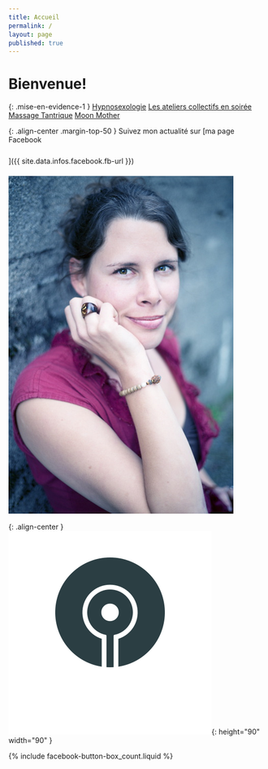 ```yaml
---
title: Accueil
permalink: /
layout: page
published: true
---
```

# Bienvenue!

{: .mise-en-evidence-1 }
[Hypnosexologie](http://sacree-sexualite.org/hypnosexologie/) 
<i class="fa fa-envira" aria-hidden="true"></i> 
[Les ateliers collectifs en soirée](http://sacree-sexualite.org/les-ateliers-collectifs/) 
<i class="fa fa-envira" aria-hidden="true"></i> 
[Massage Tantrique](http://sacree-sexualite.org/massage-tantrique/)
<i class="fa fa-envira" aria-hidden="true"></i> 
[Moon Mother](http://sacree-sexualite.org/moon-mother/)


<!--
## Inscriptions et tarifs

{: .text-center }
<mailto:laetitia.stucki@gmail.com>
<i class="fa fa-mobile"></i> +41 79 326 30 64
[Tarifs](http://sacree-sexualite.org/tarifs/)
-->

{: .align-center .margin-top-50 }
Suivez mon actualité sur
[ma page Facebook<br/><i style="font-size:30pt;" class="fa fa-facebook-official"></i>]({{ site.data.infos.facebook.fb-url }})

![Lætitia Stucki](./images/laetitia-stucki.jpg)

{: .align-center }
![](./images/logo-laetitia-stucki-anthracite.svg){: height="90" width="90" }

{% include facebook-button-box_count.liquid %}
